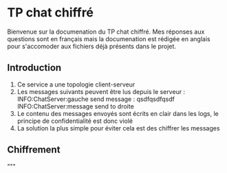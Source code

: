 # TP chat chiffré

Bienvenue sur la documenation du TP chat chiffré. Mes réponses aux questions sont en français mais la documenation est rédigée en anglais pour s'accomoder aux fichiers déjà présents dans le projet.

## Introduction

1. Ce service a une topologie client-serveur
2. Les messages suivants peuvent être lus depuis le serveur :
INFO:ChatServer:gauche send message : qsdfqsdfqsdf
INFO:ChatServer:message send to droite
3. Le contenu des messages envoyés sont écrits en clair dans les logs, le principe de confidentialité est donc violé
4. La solution la plus simple pour éviter cela est des chiffrer les messages 

## Chiffrement

"""

